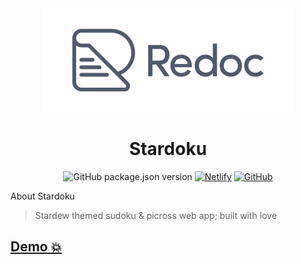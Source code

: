 <div align="center">
  <img alt="Redoc logo" src="https://raw.githubusercontent.com/Redocly/redoc/master//docs/images/redoc.png" width="400px" href="[page-url]" />

  # Stardoku

  ![GitHub package.json version](https://img.shields.io/github/package-json/v/Tocseoj/stardoku)
  [![Netlify](https://img.shields.io/netlify/3f40abca-c46a-4d54-96d6-f95c1f9c6ce5)][page-url]
  [![GitHub](https://img.shields.io/github/license/Tocseoj/stardoku)](https://github.com/Tocseoj/stardoku/blob/main/LICENSE)
</div>

About Stardoku
> Stardew themed sudoku & picross web app; built with love

## [Demo 💥][page-url]

[page-url]: https://stardoku.j-m.dev
